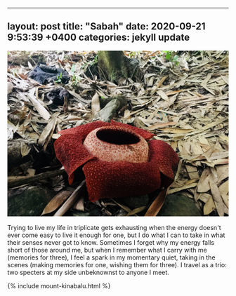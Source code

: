 
---
layout: post
title:  "Sabah"
date:   2020-09-21 9:53:39 +0400
categories: jekyll update
---
![Foreground of image is a red rafflesia flower on forest floor. Mid and background is covered in dead leaves with the trunk of a tree in the back center](https://github.com/havemaps/havemaps.github.io/blob/master/_site/assets/img/2020-09-21-sabah.jpg?raw=true "Rafflesia in Sabah, Malaysia")

Trying to live my life in triplicate gets exhausting when the energy doesn't ever come easy to live it enough for one, but I do what I can to take in what their senses never got to know. Sometimes I forget why my energy falls short of those around me, but when I remember what I carry with me (memories for three), I feel a spark in my momentary quiet, taking in the scenes (making memories for one, wishing them for three). I travel as a trio: two specters at my side unbeknownst to anyone I meet.

{% include mount-kinabalu.html %}
